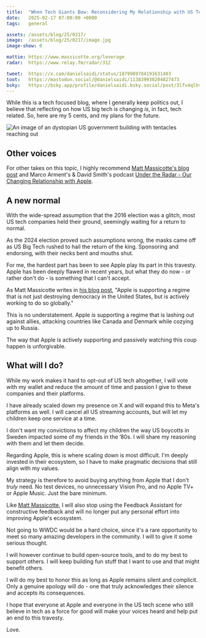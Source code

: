 ```yaml
---
title:  "When Tech Giants Bow: Reconsidering My Relationship with US Tech"
date:   2025-02-17 07:00:00 +0000
tags:   general

assets: /assets/blog/25/0217/
image:  /assets/blog/25/0217/image.jpg
image-show: 0

mattie: https://www.massicotte.org/leverage
radar:  https://www.relay.fm/radar/312

tweet:  https://x.com/danielsaidi/status/1879989784191631403
toot:   https://mastodon.social/@danielsaidi/113839930204827473
bsky:   https://bsky.app/profile/danielsaidi.bsky.social/post/3lfv4qlhv7s2b
---
```


While this is a tech focused blog, where I generally keep politics out, I believe that reflecting on how US big tech is changing *is*, in fact, tech related. So, here are my 5 cents, and my plans for the future.

![An image of an dystopian US government building with tentacles reaching out]({{page.image}})


## Other voices

For other takes on this topic, I highly recommend [Matt Massicotte's blog post]({{page.mattie}}) and Marco Arment's & David Smith's podcast [Under the Radar - Our Changing Relationship with Apple]({{page.radar}}).


## A new normal

With the wide-spread assumption that the 2016 election was a glitch, most US tech companies held their ground, seemingly waiting for a return to normal.

As the 2024 election proved such assumptions wrong, the masks came off as US Big Tech rushed to hail the return of the king. Sponsoring and endorsing, with their necks bent and mouths shut.

For me, the hardest part has been to see Apple play its part in this travesty. Apple has been deeply flawed in recent years, but what they do now - or rather don't do - is something that I can't accept.

As Matt Massicotte writes in [his blog post]({{page.mattie}}), "Apple is supporting a regime that is not just destroying democracy in the United States, but is actively working to do so globally."

This is no understatement. Apple *is* supporting a regime that is lashing out against allies, attacking countries like Canada and Denmark while cozying up to Russia.

The way that Apple is actively supporting and passively watching this coup happen is unforgivable.


## What will I do?

While my work makes it hard to opt-out of US tech altogether, I will vote with my wallet and reduce the amount of time and passion I give to these companies and their platforms.

I have already scaled down my presence on X and will expand this to Meta's platforms as well. I will cancel all US streaming accounts, but will let my children keep one service at a time. 

I don't want my convictions to affect my children the way US boycotts in Sweden impacted some of my friends in the ’80s. I will share my reasoning with them and let them decide.

Regarding Apple, this is where scaling down is most difficult. I'm deeply invested in their ecosystem, so I have to make pragmatic decisions that still align with my values.

My strategy is therefore to avoid buying anything from Apple that I don't *truly* need. No test devices, no unnecessary Vision Pro, and no Apple TV+ or Apple Music. Just the bare minimum.

Like [Matt Massicotte]({{page.mattie}}), I will also stop using the Feedback Assistant for constructive feedback and will no longer put any personal effort into improving Apple's ecosystem.

Not going to WWDC would be a hard choice, since it's a rare opportunity to meet so many amazing developers in the community. I will to give it some serious thought.

I will however continue to build open-source tools, and to do my best to support others. I will keep building fun stuff that I want to use and that might benefit others.

I will do my best to honor this as long as Apple remains silent and complicit. Only a genuine apology will do - one that truly acknowledges their silence and accepts its consequences.

I hope that everyone at Apple and everyone in the US tech scene who still believe in tech as a force for good will make your voices heard and help put an end to this travesty.

Love.